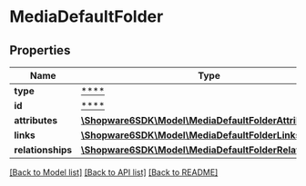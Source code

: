# MediaDefaultFolder

## Properties
Name | Type | Description | Notes
------------ | ------------- | ------------- | -------------
**type** | [****](.md) |  | [optional] 
**id** | [****](.md) |  | [optional] 
**attributes** | [**\Shopware6SDK\Model\MediaDefaultFolderAttributes**](MediaDefaultFolderAttributes.md) |  | [optional] 
**links** | [**\Shopware6SDK\Model\MediaDefaultFolderLinks**](MediaDefaultFolderLinks.md) |  | [optional] 
**relationships** | [**\Shopware6SDK\Model\MediaDefaultFolderRelationships**](MediaDefaultFolderRelationships.md) |  | [optional] 

[[Back to Model list]](../../README.md#documentation-for-models) [[Back to API list]](../../README.md#documentation-for-api-endpoints) [[Back to README]](../../README.md)

